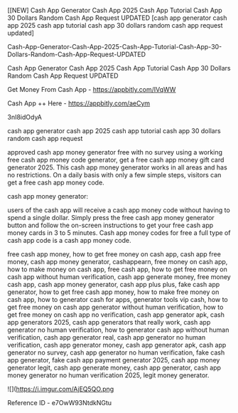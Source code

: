 [[NEW] Cash App Generator Cash App 2025 Cash App Tutorial Cash App 30 Dollars Random Cash App Request UPDATED [cash app generator cash app 2025 cash app tutorial cash app 30 dollars random cash app request updated]

Cash-App-Generator-Cash-App-2025-Cash-App-Tutorial-Cash-App-30-Dollars-Random-Cash-App-Request-UPDATED

Cash App Generator Cash App 2025 Cash App Tutorial Cash App 30 Dollars Random Cash App Request UPDATED

Get Money From Cash App -  https://appbitly.com/IVqWW


Cash App ++ Here - https://appbitly.com/aeCym


3nI8idOdyA

cash app generator cash app 2025 cash app tutorial cash app 30 dollars random cash app request

approved cash app money generator free with no survey using a working free cash app money code generator, get a free cash app money gift card generator 2025. This cash app money generator works in all areas and has no restrictions. On a daily basis with only a few simple steps, visitors can get a free cash app money code.

cash app money generator:

users of the cash app will receive a cash app money code without having to spend a single dollar. Simply press the free cash app money generator button and follow the on-screen instructions to get your free cash app money cards in 3 to 5 minutes. Cash app money codes for free a full type of cash app code is a cash app money code.

free cash app money, how to get free money on cash app, cash app free money, cash app money generator, cashappearn, free money on cash app, how to make money on cash app, free cash app, how to get free money on cash app without human verification, cash app generate money, free money cash app, cash app money generator, cash app plus plus, fake cash app generator, how to get free cash app money, how to make free money on cash app, how to generator cash for apps, generator tools vip cash, how to get free money on cash app generator without human verification, how to get free money on cash app no verification, cash app generator apk, cash app generators 2025, cash app generators that really work, cash app generator no human verification, how to generator cash app without human verification, cash app generator real, cash app generator no human verification, cash app generator money, cash app generator apk, cash app generator no survey, cash app generator no human verification, fake cash app generator, fake cash app payment generator 2025, cash app money generator legit, cash app generate money, cash app generator, cash app money generator no human verification 2025, legit money generator.

![](https://i.imgur.com/AjEQ5QO.png

Reference ID - e7OwW93NtdkNGtu